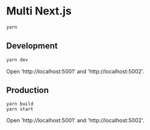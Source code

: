 # Multi Next.js

```sh
yarn
```

## Development

```sh
yarn dev
```

Open 'http://localhost:5001' and 'http://localhost:5002'.

## Production

```
yarn build
yarn start
```

Open 'http://localhost:5001' and 'http://localhost:5002'.

